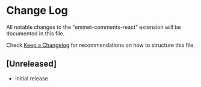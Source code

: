 # Change Log

All notable changes to the "emmet-comments-react" extension will be documented in this file.

Check [Keep a Changelog](http://keepachangelog.com/) for recommendations on how to structure this file.

## [Unreleased]

- Initial release
